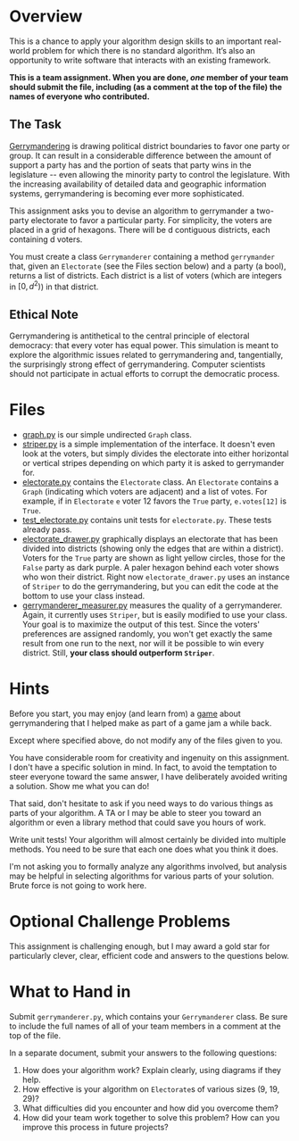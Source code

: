 # Overview
This is a chance to apply your algorithm design skills to an important real-world problem for which there is no standard algorithm. It’s also an opportunity to write software that interacts with an existing framework.

**This is a team assignment. When you are done, *one* member of your team should submit the file, including (as a comment at the top of the file) the names of everyone who contributed.**

## The Task
[Gerrymandering](https://en.wikipedia.org/wiki/Gerrymandering) is drawing political district boundaries to favor one party or group. It can result in a considerable difference between the amount of support a party has and the portion of seats that party wins in the legislature -- even allowing the minority party to control the legislature. With the increasing availability of detailed data and geographic information systems, gerrymandering is becoming ever more sophisticated.

This assignment asks you to devise an algorithm to gerrymander a two-party electorate to favor a particular party. For simplicity, the voters are placed in a grid of hexagons. There will be d contiguous districts, each containing d voters.

You must create a class `Gerrymanderer` containing a method `gerrymander` that, given an `Electorate` (see the Files section below) and a party (a bool), returns a list of districts. Each district is a list of voters (which are integers in $[0, d^2)$) in that district.

## Ethical Note
Gerrymandering is antithetical to the central principle of electoral democracy: that every voter has equal power. This simulation is meant to explore the algorithmic issues related to gerrymandering and, tangentially, the surprisingly strong effect of gerrymandering. Computer scientists should not participate in actual efforts to corrupt the democratic process.

# Files
* [graph.py](../src/graph.py) is our simple undirected `Graph` class.
* [striper.py](../src/striper.py) is a simple implementation of the interface. It doesn't even look at the voters, but simply divides the electorate into either horizontal or vertical stripes depending on which party it is asked to gerrymander for.
* [electorate.py](../src/electorate.py) contains the `Electorate` class. An `Electorate` contains a `Graph` (indicating which voters are adjacent) and a list of votes. For example, if in `Electorate` `e` voter 12 favors the `True` party, `e.votes[12]` is `True`.
* [test_electorate.py](../test/test_electorate.py) contains unit tests for `electorate.py`. These tests already pass.
* [electorate_drawer.py](../src/electorate_drawer.py) graphically displays an electorate that has been divided into districts (showing only the edges that are within a district). Voters for the `True` party are shown as light yellow circles, those for the `False` party as dark purple. A paler hexagon behind each voter shows who won their district. Right now `electorate_drawer.py` uses an instance of `Striper` to do the gerrymandering, but you can edit the code at the bottom to use your class instead.
* [gerrymanderer_measurer.py](../src/gerrymanderer_measurer.py) measures the quality of a gerrymanderer. Again, it currently uses `Striper`, but is easily modified to use your class. Your goal is to maximize the output of this test. Since the voters' preferences are assigned randomly, you won't get exactly the same result from one run to the next, nor will it be possible to win every district. Still, **your class should outperform `Striper`**.

# Hints
Before you start, you may enjoy (and learn from) a [game](https://redslash12.itch.io/gerrymander) about gerrymandering that I helped make as part of a game jam a while back.

Except where specified above, do not modify any of the files given to you.

You have considerable room for creativity and ingenuity on this assignment. I don't have a specific solution in mind. In fact, to avoid the temptation to steer everyone toward the same answer, I have deliberately avoided writing a solution. Show me what you can do!

That said, don't hesitate to ask if you need ways to do various things as parts of your algorithm. A TA or I may be able to steer you toward an algorithm or even a library method that could save you hours of work.

Write unit tests! Your algorithm will almost certainly be divided into multiple methods. You need to be sure that each one does what you think it does.

I'm not asking you to formally analyze any algorithms involved, but analysis may be helpful in selecting algorithms for various parts of your solution. Brute force is not going to work here.

# Optional Challenge Problems
This assignment is challenging enough, but I may award a gold star for particularly clever, clear, efficient code and answers to the questions below.

# What to Hand in
Submit `gerrymanderer.py`, which contains your `Gerrymanderer` class. Be sure to include the full names of all of your team members in a comment at the top of the file.

 In a separate document, submit your answers to the following questions:

1. How does your algorithm work? Explain clearly, using diagrams if they help.
1. How effective is your algorithm on `Electorate`s of various sizes (9, 19, 29)?
1. What difficulties did you encounter and how did you overcome them?
1. How did your team work together to solve this problem? How can you improve this process in future projects?
